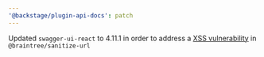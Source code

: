 ```yaml
---
'@backstage/plugin-api-docs': patch
---
```


Updated `swagger-ui-react` to 4.11.1 in order to address a [XSS
vulnerability](https://github.com/advisories/GHSA-hqq7-2q2v-82xq) in `@braintree/sanitize-url`
